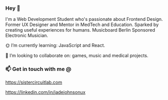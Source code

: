### Hey 👋
I'm a Web Development Student who's passionate about Frontend Design. Former UX Designer and Mentor in MedTech and Education. Sparked by creating useful experiences for humans. Musicboard Berlin Sponsored Electronic Musician.


:sun_with_face: I’m currently learning: JavaScript and React.

:floppy_disk: I’m looking to collaborate on: games, music and medical projects.

### 📫 Get in touch with me @ 
 https://sistercircuitlab.com
 
 https://linkedin.com/in/jadejohnsonux


